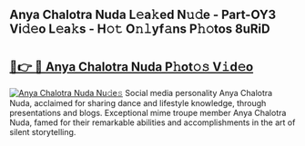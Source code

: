 ## Anya Chalotra Nuda L𝚎a𝚔ed N𝚞𝚍e - Part-OY3 Vi𝚍𝚎o L𝚎a𝚔s - H𝚘𝚝 O𝚗𝚕yf𝚊ns P𝚑𝚘tos 8uRiD

# <h2><a href="http://kfdciu9.oniu.top/?m=Anya+Chalotra+Nuda">🔗👉 🔴 Anya Chalotra Nuda P𝚑ot𝚘𝚜 V𝚒d𝚎o</a></h2>

[![Anya Chalotra Nuda Nu𝚍e𝚜](https://i.imgur.com/0qMVB7G.gif)](http://kfdciu9.oniu.top/?m=Anya+Chalotra+Nuda)
Social media personality Anya Chalotra Nuda, acclaimed for sharing dance and lifestyle knowledge, through presentations and blogs. Exceptional mime troupe member Anya Chalotra Nuda, famed for their remarkable abilities and accomplishments in the art of silent storytelling.  
